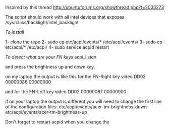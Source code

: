 Inspired by this thread
http://ubuntuforums.org/showthread.php?t=2033273

The script should work with all intel devices that exposes /sys/class/backlight/intel_backlight

*To install*

1- clone the repo
2- sudo cp etc/acpi/events/* /etc/acpi/events/
3- sudo cp etc/acpi/* /etc/acpi/
4- sudo service acpid restart

*To detect what are your FN keys*
acpi_listen

and press the brightness up and down key.

on my laptop the output is like this for the FN-Right key
video DD02 00000086 00000000

and for the FN-Left key
video DD02 00000087 00000000

if on your laptop the output is different you will need to change 
the first line of the configuration files:
etc/acpi/events/acer-tm-brightness-down
etc/acpi/events/acer-tm-brightness-up

Don't forget to restart acpid when you change the  



